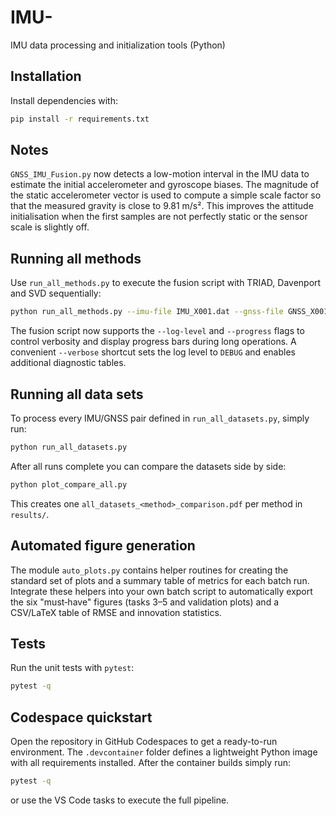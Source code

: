 # IMU-
IMU data processing and initialization tools (Python)

## Installation

Install dependencies with:

```bash
pip install -r requirements.txt
```

## Notes

`GNSS_IMU_Fusion.py` now detects a low-motion interval in the IMU data to
estimate the initial accelerometer and gyroscope biases. The magnitude of the
static accelerometer vector is used to compute a simple scale factor so that the
measured gravity is close to 9.81 m/s². This improves the attitude
initialisation when the first samples are not perfectly static or the sensor
scale is slightly off.

## Running all methods

Use `run_all_methods.py` to execute the fusion script with TRIAD, Davenport and SVD sequentially:

```bash
python run_all_methods.py --imu-file IMU_X001.dat --gnss-file GNSS_X001.csv
```
The fusion script now supports the `--log-level` and `--progress` flags to
control verbosity and display progress bars during long operations. A convenient
`--verbose` shortcut sets the log level to `DEBUG` and enables additional
diagnostic tables.

## Running all data sets

To process every IMU/GNSS pair defined in `run_all_datasets.py`, simply run:

```bash
python run_all_datasets.py
```

After all runs complete you can compare the datasets side by side:

```bash
python plot_compare_all.py
```
This creates one `all_datasets_<method>_comparison.pdf` per method in
`results/`.

## Automated figure generation

The module `auto_plots.py` contains helper routines for creating the standard
set of plots and a summary table of metrics for each batch run.  Integrate
these helpers into your own batch script to automatically export the six
"must‑have" figures (tasks 3–5 and validation plots) and a CSV/LaTeX table of
RMSE and innovation statistics.

## Tests

Run the unit tests with `pytest`:

```bash
pytest -q
```

## Codespace quickstart

Open the repository in GitHub Codespaces to get a ready-to-run environment. The
`.devcontainer` folder defines a lightweight Python image with all
requirements installed. After the container builds simply run:

```bash
pytest -q
```

or use the VS Code tasks to execute the full pipeline.
